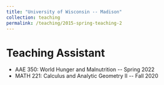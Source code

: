 ```yaml
---
title: "University of Wisconsin -- Madison"
collection: teaching
permalink: /teaching/2015-spring-teaching-2
---
```


Teaching Assistant
======

- AAE 350: World Hunger and Malnutrition -- Spring 2022
- MATH 221: Calculus and Analytic Geometry II -- Fall 2020

